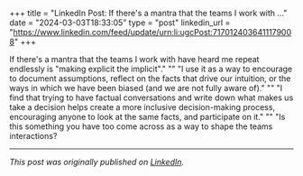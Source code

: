 +++
title = "LinkedIn Post: If there's a mantra that the teams I work with ..."
date = "2024-03-03T18:33:05"
type = "post"
linkedin_url = "https://www.linkedin.com/feed/update/urn:li:ugcPost:7170124036411179008"
+++

If there's a mantra that the teams I work with have heard me repeat endlessly is "making explicit the implicit"."
""
"I use it as a way to encourage to document assumptions, reflect on the facts that drive our intuition, or the ways in which we have been biased (and we are not fully aware of)."
""
"I find that trying to have factual conversations and write down what makes us take a decision helps create a more inclusive decision-making process, encouraging anyone to look at the same facts, and participate on it."
""
"Is this something you have too come across as a way to shape the teams interactions?

---

*This post was originally published on [LinkedIn](https://www.linkedin.com/in/adrianmoreno/recent-activity/all/).*